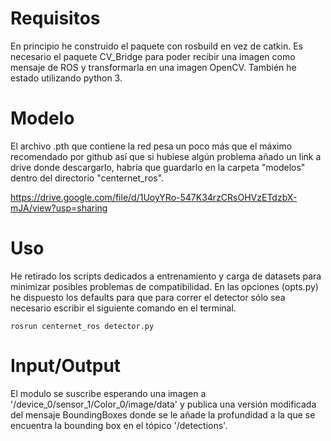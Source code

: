 # Requisitos

En principio he construido el paquete con rosbuild en vez de catkin.
Es necesario el paquete CV_Bridge para poder recibir una imagen como mensaje de ROS y transformarla en una imagen OpenCV.
También he estado utilizando python 3.

# Modelo

El archivo .pth que contiene la red pesa un poco más que el máximo recomendado por github así que si hubiese algún problema añado un link a drive donde descargarlo, habría que guardarlo en la carpeta "modelos" dentro del directorio "centernet_ros".

https://drive.google.com/file/d/1UoyYRo-547K34rzCRsOHVzETdzbX-mJA/view?usp=sharing


# Uso

He retirado los scripts dedicados a entrenamiento y carga de datasets para minimizar posibles problemas de compatibilidad. En las opciones (opts.py) he dispuesto los defaults para que para correr el detector sólo sea necesario escribir el siguiente comando en el terminal.

~~~
rosrun centernet_ros detector.py
~~~

# Input/Output

El modulo se suscribe esperando una imagen a '/device_0/sensor_1/Color_0/image/data' y publica una versión modificada del mensaje BoundingBoxes donde se le añade la profundidad a la que se encuentra la bounding box en el tópico '/detections'.
